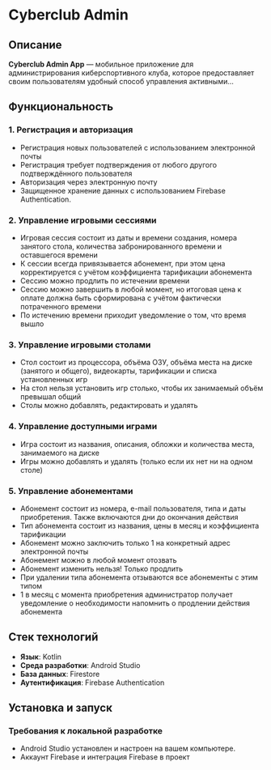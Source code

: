 # Cyberclub Admin

## Описание

**Cyberclub Admin App** — мобильное приложение для администрирования киберспортивного клуба,
которое предоставляет своим пользователям удобный способ управления активными...

## Функциональность

### 1. Регистрация и авторизация

- Регистрация новых пользователей с использованием электронной почты
- Регистрация требует подтверждения от любого другого подтверждённого пользователя
- Авторизация через электронную почту
- Защищенное хранение данных с использованием Firebase Authentication.

### 2. Управление игровыми сессиями

- Игровая сессия состоит из даты и времени создания, номера занятого стола, количества забронированного времени и оставшегося времени
- К сессии всегда привязывается абонемент, при этом цена корректируется с учётом коэффициента тарификации абонемента
- Сессию можно продлить по истечении времени
- Сессию можно завершить в любой момент, но итоговая цена к оплате должна быть сформирована с учётом фактически потраченного времени
- По истечению времени приходит уведомление о том, что время вышло

### 3. Управление игровыми столами

- Стол состоит из процессора, объёма ОЗУ, объёма места на диске (занятого и общего), видеокарты, тарификации и списка установленных игр
- На стол нельзя установить игр столько, чтобы их занимаемый объём превышал общий
- Столы можно добавлять, редактировать и удалять

### 4. Управление доступными играми

- Игра состоит из названия, описания, обложки и количества места, занимаемого на диске
- Игры можно добавлять и удалять (только если их нет ни на одном столе)

### 5. Управление абонементами

- Абонемент состоит из номера, e-mail пользователя, типа и даты приобретения. Также включаются дни до окончания действия
- Тип абонемента состоит из названия, цены в месяц и коэффициента тарификации
- Абонемент можно заключить только 1 на конкретный адрес электронной почты
- Абонемент можно в любой момент отозвать
- Абонемент изменить нельзя! Только продлить
- При удалении типа абонемента отзываются все абонементы с этим типом
- 1 в месяц с момента приобретения администратор получает уведомление о необходимости напомнить о продлении действия абонемента

## Стек технологий

- **Язык**: Kotlin
- **Среда разработки**: Android Studio
- **База данных**: Firestore
- **Аутентификация**: Firebase Authentication

## Установка и запуск

### Требования к локальной разработке

- Android Studio установлен и настроен на вашем компьютере.
- Аккаунт Firebase и интеграция Firebase в проект